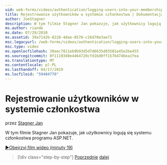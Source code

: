 ```yaml
---
uid: web-forms/videos/authentication/logging-users-into-your-membership-system
title: Rejestrowanie użytkowników w systemie członkostwa | Dokumentacja firmy Microsoft
author: JoeStagner
description: W tym filmie Stagner Jan pokazuje, jak użytkownicy logują się systemu członkostwa programu ASP.NET.
ms.author: riande
ms.date: 07/29/2010
ms.assetid: 39a7142b-8228-4dae-8578-c26d70e3ae71
msc.legacyurl: /web-forms/videos/authentication/logging-users-into-your-membership-system
msc.type: video
ms.openlocfilehash: 39aec7811eb9b93d5d7d6635d03581e45e2be455
ms.sourcegitcommit: 0f1119340e4464720cfd16d0ff15764746ea1fea
ms.translationtype: MT
ms.contentlocale: pl-PL
ms.lasthandoff: 04/17/2019
ms.locfileid: "59404770"
---
```

# <a name="logging-users-into-your-membership-system"></a>Rejestrowanie użytkowników w systemie członkostwa

przez [Stagner Jan](https://github.com/JoeStagner)

W tym filmie Stagner Jan pokazuje, jak użytkownicy logują się systemu członkostwa programu ASP.NET.

[&#9654;Obejrzyj film wideo (minuty 19)](https://channel9.msdn.com/Blogs/ASP-NET-Site-Videos/logging-users-into-your-membership-system)

> [!div class="step-by-step"]
> [Poprzednie](adding-users-to-your-membership-system.md)
> [dalej](implement-the-registration-verification-pattern.md)
